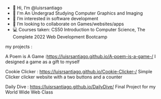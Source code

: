 - 👋 Hi, I’m @luisrsantiago
- 📓 I'm An Undergrad Studying Computer Graphics and Imaging
- 👀 I’m interested in software development 
- 💞️ I’m looking to collaborate on Games/websites/apps
- 💻 Courses taken: CS50 Introduction to Computer Science, The Complete 2022 Web Development Bootcamp



my projects :
 

A Poem is A Game  :https://luisrsantiago.github.io/A-poem-is-a-game-/
I designed a game as a gift to myself 

Cookie Clicker : https://luisrsantiago.github.io/Cookie-Clicker-/
Simple Clicker clicker website with a two buttons and a counter 

Daily Dive : https://luisrsantiago.github.io/DailyDive/
Final Project for my World Wide Web Class 

